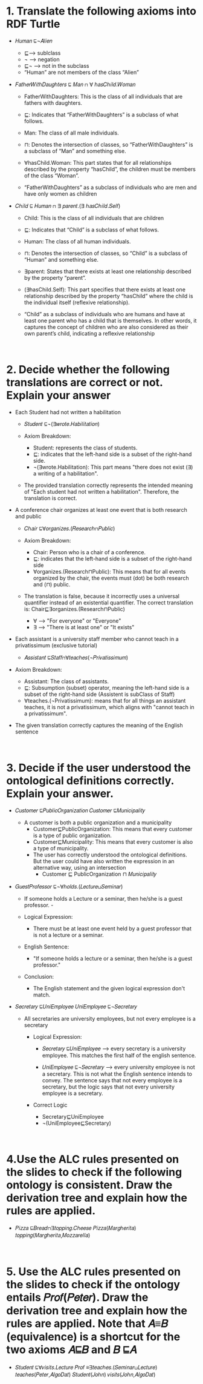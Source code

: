 # 1. Translate the following axioms into RDF Turtle
- 𝐻𝑢𝑚𝑎𝑛 ⊑¬𝐴𝑙𝑖𝑒𝑛
    - ⊑--> sublclass
    - ¬ --> negation
    - ⊑¬ --> not in the subclass  
    - “Human” are not members of the class “Alien”

- 𝐹𝑎𝑡ℎ𝑒𝑟𝑊𝑖𝑡ℎ𝐷𝑎𝑢𝑔ℎ𝑡𝑒𝑟𝑠 ⊑ 𝑀𝑎𝑛 ⊓ ∀ ℎ𝑎𝑠𝐶ℎ𝑖𝑙𝑑.𝑊𝑜𝑚𝑎𝑛 
  
  - FatherWithDaughters: This is the class of all individuals that are fathers with daughters.
 
  - ⊑: Indicates that “FatherWithDaughters” is a subclass of what follows.

  - Man: The class of all male individuals.
  
  - ⊓: Denotes the intersection of classes, so “FatherWithDaughters” is a subclass of “Man” and something else.
  
  - ∀hasChild.Woman: This part states that for all relationships described by the property “hasChild”, the children must be members of the class “Woman”.
 
  - “FatherWithDaughters” as a subclass of individuals who are men and have only women as children

- 𝐶ℎ𝑖𝑙𝑑 ⊑ 𝐻𝑢𝑚𝑎𝑛 ⊓ ∃ 𝑝𝑎𝑟𝑒𝑛𝑡.(∃ ℎ𝑎𝑠𝐶ℎ𝑖𝑙𝑑.𝑆𝑒𝑙𝑓)
  - Child: This is the class of all individuals that are children
  
  - ⊑: Indicates that “Child” is a subclass of what follows. 
   
  - Human: The class of all human individuals.
  
  - ⊓: Denotes the intersection of classes, so “Child” is a subclass of “Human” and something else.
  
  - ∃parent: States that there exists at least one relationship described by the property “parent”.
  
  - (∃hasChild.Self): This part specifies that there exists at least one relationship described by the property “hasChild” where the child is the individual itself (reflexive relationship).
  
  - “Child” as a subclass of individuals who are humans and have at least one parent who has a child that is themselves. In other words, it captures the concept of children who are also considered as their own parent’s child, indicating a reflexive relationship


<br>


# 2. Decide whether the following translations are correct or not. Explain your answer 
-  Each Student had not written a habilitation  
    -  𝑆𝑡𝑢𝑑𝑒𝑛𝑡 ⊑¬(∃𝑤𝑟𝑜𝑡𝑒.𝐻𝑎𝑏𝑖𝑙𝑖𝑡𝑎𝑡𝑖𝑜𝑛) 

    - Axiom Breakdown:
        - Student: represents the class of students. 
        - ⊑: indicates that the left-hand side is a subset of the right-hand side.  
        - ¬(∃wrote.Habilitation): This part means "there does not exist (∃) a writing of a habilitation".


    -  The provided translation correctly represents the intended meaning of "Each student had not written a habilitation". Therefore, the translation is correct.

     
- A conference chair organizes at least one event that is both research and public 
  - 𝐶ℎ𝑎𝑖𝑟 ⊑∀𝑜𝑟𝑔𝑎𝑛𝑖𝑧𝑒𝑠.(𝑅𝑒𝑠𝑒𝑎𝑟𝑐ℎ⊓𝑃𝑢𝑏𝑙𝑖𝑐) 

  - Axiom Breakdown:
    - Chair: Person who is a chair of a conference.
    - ⊑: indicates that the left-hand side is a subset of the right-hand side 
    - ∀organizes.(Research⊓Public): This means that for all events organized by the chair, the events must (dot) be both research and (⊓) public.

  - The translation is false, because it incorrectly uses a universal quantifier instead of an existential quantifier. The correct translation is: Chair⊑∃organizes.(Research⊓Public)
    - ∀ --> "For everyone" or "Everyone"
    - ∃ --> "There is at least one" or "It exists"
  

-  Each assistant is a university staff member who cannot teach in a privatissimum (exclusive tutorial) 
    -  𝐴𝑠𝑠𝑖𝑠𝑡𝑎𝑛𝑡 ⊑𝑆𝑡𝑎𝑓𝑓⊓∀𝑡𝑒𝑎𝑐ℎ𝑒𝑠(¬𝑃𝑟𝑖𝑣𝑎𝑡𝑖𝑠𝑠𝑖𝑚𝑢𝑚)

 - Axiom Breakdown:
    - Assistant: The class of assistants.
    - ⊑: Subsumption (subset) operator, meaning the left-hand side is a subset of the right-hand side (Assistent is subClass of Staff)
    - ∀teaches.(¬Privatissimum): means that for all things an assistant teaches, it is not a privatissimum, which aligns with "cannot teach in a privatissimum".

  - The given translation correctly captures the meaning of the English sentence 

  
<br>

# 3. Decide if the user understood the ontological definitions correctly. Explain your answer. 
   - 𝐶𝑢𝑠𝑡𝑜𝑚𝑒𝑟 ⊑𝑃𝑢𝑏𝑙𝑖𝑐𝑂𝑟𝑔𝑎𝑛𝑖𝑧𝑎𝑡𝑖𝑜𝑛  𝐶𝑢𝑠𝑡𝑜𝑚𝑒𝑟 ⊑𝑀𝑢𝑛𝑖𝑐𝑖𝑝𝑎𝑙𝑖𝑡𝑦 
  
     - A customer is both a public organization and a municipality 
       -  Customer⊑PublicOrganization: This means that every customer is a type of public organization.
       -  Customer⊑Municipality: This means that every customer is also a type of municipality.
       -  The user has correctly understood the ontological definitions. But the user could have also written the expression in an alternative way, using an intersection
          -  Customer ⊑ PublicOrganization ⊓ 𝑀𝑢𝑛𝑖𝑐𝑖𝑝𝑎𝑙𝑖𝑡𝑦
 
   - 𝐺𝑢𝑒𝑠𝑡𝑃𝑟𝑜𝑓𝑒𝑠𝑠𝑜𝑟 ⊑¬∀ℎ𝑜𝑙𝑑𝑠.(𝐿𝑒𝑐𝑡𝑢𝑟𝑒⊔𝑆𝑒𝑚𝑖𝑛𝑎𝑟) 
      - If someone holds a Lecture or a seminar, then he/she is a guest professor. 
    - 
      - Logical Expression:
        - There must be at least one event held by a guest professor that is not a lecture or a seminar.
  
      - English Sentence:
        - "If someone holds a lecture or a seminar, then he/she is a guest professor."
  
      - Conclusion:
        - The English statement and the given logical expression don't match.


   - 𝑆𝑒𝑐𝑟𝑒𝑡𝑎𝑟𝑦 ⊑𝑈𝑛𝑖𝐸𝑚𝑝𝑙𝑜𝑦𝑒𝑒   𝑈𝑛𝑖𝐸𝑚𝑝𝑙𝑜𝑦𝑒𝑒 ⊑¬𝑆𝑒𝑐𝑟𝑒𝑡𝑎𝑟𝑦 
      - All secretaries are university employees, but not every employee is a secretary
  
        - Logical Expression:
          - 𝑆𝑒𝑐𝑟𝑒𝑡𝑎𝑟𝑦 ⊑𝑈𝑛𝑖𝐸𝑚𝑝𝑙𝑜𝑦𝑒𝑒 --> every secretary is a university employee. This matches the first half of the english sentence.
  
          - 𝑈𝑛𝑖𝐸𝑚𝑝𝑙𝑜𝑦𝑒𝑒 ⊑¬𝑆𝑒𝑐𝑟𝑒𝑡𝑎𝑟𝑦 --> every university employee is not a secretary. This is not what the English sentence intends to convey. The sentence says that not every employee is a secretary, but the logic says that not every university employee is a secretary. 
  
        - Correct Logic
          - Secretary⊑UniEmployee
          - ¬(UniEmployee⊑Secretary)

<br>

# 4.Use the ALC rules presented on the slides to check if the following ontology is consistent. Draw the derivation tree and explain how the rules are applied. 
  - 𝑃𝑖𝑧𝑧𝑎 ⊑𝐵𝑟𝑒𝑎𝑑⊓∃𝑡𝑜𝑝𝑝𝑖𝑛𝑔.𝐶ℎ𝑒𝑒𝑠𝑒 
  𝑃𝑖𝑧𝑧𝑎(𝑀𝑎𝑟𝑔ℎ𝑒𝑟𝑖𝑡𝑎) 
  𝑡𝑜𝑝𝑝𝑖𝑛𝑔(𝑀𝑎𝑟𝑔ℎ𝑒𝑟𝑖𝑡𝑎,𝑀𝑜𝑧𝑧𝑎𝑟𝑒𝑙𝑙𝑎)

  <br>


# 5. Use the ALC rules presented on the slides to check if the ontology entails 𝑃𝑟𝑜𝑓(𝑃𝑒𝑡𝑒𝑟). Draw the derivation tree and explain how the rules are applied. Note that 𝐴≡𝐵 (equivalence) is a shortcut for the two axioms 𝐴⊑𝐵 and 𝐵 ⊑𝐴 
  - 𝑆𝑡𝑢𝑑𝑒𝑛𝑡 ⊑∀𝑣𝑖𝑠𝑖𝑡𝑠.𝐿𝑒𝑐𝑡𝑢𝑟𝑒 
  𝑃𝑟𝑜𝑓 ≡∃𝑡𝑒𝑎𝑐ℎ𝑒𝑠.(𝑆𝑒𝑚𝑖𝑛𝑎𝑟⊔𝐿𝑒𝑐𝑡𝑢𝑟𝑒) 
  𝑡𝑒𝑎𝑐ℎ𝑒𝑠(𝑃𝑒𝑡𝑒𝑟,𝐴𝑙𝑔𝑜𝐷𝑎𝑡) 
  𝑆𝑡𝑢𝑑𝑒𝑛𝑡(𝐽𝑜ℎ𝑛) 
  𝑣𝑖𝑠𝑖𝑡𝑠(𝐽𝑜ℎ𝑛,𝐴𝑙𝑔𝑜𝐷𝑎𝑡)
